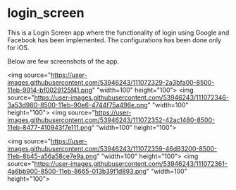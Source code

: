 # login_screen

This is a Login Screen app where the functionality of login using Google and Facebook has been implemented.
The configurations has been done only for iOS.

Below are few screenshots of the app.

<img source="https://user-images.githubusercontent.com/53946243/111072329-2a3bfa00-8500-11eb-9914-bf0029125f41.png" "width=100" height="100">
<img source="https://user-images.githubusercontent.com/53946243/111072346-3a53d980-8500-11eb-90e6-4744f75a496e.png" "width=100" height="100"> <img source="https://user-images.githubusercontent.com/53946243/111072352-42ac1480-8500-11eb-8477-410943f7e111.png" "width=100" height="100">

<img source="https://user-images.githubusercontent.com/53946243/111072359-46d83200-8500-11eb-8b45-a56a58ce7e9a.png" "width=100" height="100">
<img source="https://user-images.githubusercontent.com/53946243/111072361-4a6bb900-8500-11eb-8665-013b39f1d893.png" "width=100" height="100"> 
